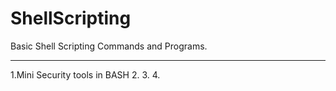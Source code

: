 # ShellScripting
Basic Shell Scripting Commands and Programs.
________________________________________________
 1.Mini Security tools in BASH
 2.
 3.
 4.
